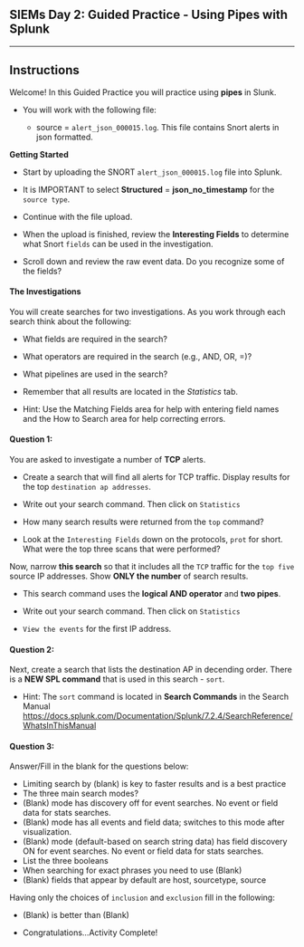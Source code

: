 ## SIEMs Day 2: Guided Practice - Using Pipes with Splunk
--------

## Instructions

Welcome! In this Guided Practice you will practice using **pipes** in Slunk.

* You will work with the following file:

    * source = `alert_json_000015.log`. This file contains Snort alerts in  json formatted.

**Getting Started**

* Start by uploading the SNORT `alert_json_000015.log` file into Splunk.

* It is IMPORTANT to select **Structured** = **json_no_timestamp** for the `source type`.

* Continue with the file upload.

* When the upload is finished, review the **Interesting Fields** to determine what Snort `fields` can be used in the investigation.

* Scroll down and review the raw event data.  Do you recognize some of the fields?

#### The Investigations

You will create searches for two investigations. As you work through each search think about the following:

  * What fields are required in the search?

  * What operators are required in the search (e.g., AND, OR, =)?

  * What pipelines are used in the search?

* Remember that all results are located in the *Statistics* tab.  

* Hint: Use the Matching Fields area for help with entering field names and the How to Search area for help correcting errors.

#### Question 1:

You are asked to investigate a number of **TCP** alerts.

* Create a search that will find all alerts for TCP traffic. Display results for the top `destination ap addresses`. 

* Write out your search command. Then click on `Statistics`

* How many search results were returned from the `top` command?

* Look at the `Interesting Fields` down on the protocols, `prot` for short.  What were the top three scans that were performed?

Now, narrow **this search** so that it includes all the `TCP` traffic for the `top five` source IP addresses. Show **ONLY the number** of search results.

  * This search command uses the **logical AND operator** and **two pipes**.

* Write out your search command. Then click on `Statistics`

* `View the events` for the first IP address.  


#### Question 2:

Next, create a search that lists the destination AP in decending order. There is a **NEW SPL command** that is used in this search - `sort`.

  * Hint: The `sort` command is located in **Search Commands** in the Search Manual https://docs.splunk.com/Documentation/Splunk/7.2.4/SearchReference/WhatsInThisManual


#### Question 3:

Answer/Fill in the blank for the questions below:

- Limiting search by (blank) is key to faster results and is a best practice 
- The three main search modes?
- (Blank) mode has discovery off for event searches. No event or field data for stats searches.
- (Blank) mode has all events and field data; switches to this mode after visualization.
- (Blank) mode (default-based on search string data) has field discovery ON for event searches. No event or field data for stats searches.
- List the three booleans
- When searching for exact phrases you need to use (Blank)
- (Blank) fields that appear by default are host, sourcetype, source

Having only the choices of `inclusion` and `exclusion` fill in the following:
- (Blank) is better than (Blank)

* Congratulations...Activity Complete!  
